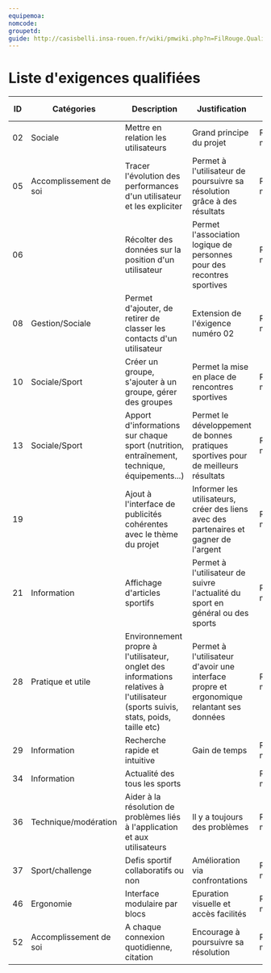 ```yaml
---
equipemoa: 
nomcode: 
groupetd: 
guide: http://casisbelli.insa-rouen.fr/wiki/pmwiki.php?n=FilRouge.QualifierExigence
---
```

# Liste d'exigences qualifiées

| ID 	| Catégories 	| Description 	| Justification 	| Origine 	| Critères de satisfaction 	| Contentement MOA 	| Mécontentement MOA 	| Exigences Dépendantes 	| Exigences conflictuelles 	|
|----	|------------	|-------------	|---------------	|---------	|--------------------------	|------------------	|--------------------	|-----------------------	|--------------------------	|
|  02  	|      Sociale      	|      Mettre en relation les utilisateurs       	|       Grand principe du projet       	|       Remue-méninges   	|                   	|                  	|                    	|                       	|                          	|
|  05 	|      Accomplissement de soi      	|        Tracer l'évolution des performances d'un utilisateur et les expliciter    	|    Permet à l'utilisateur de poursuivre sa résolution grâce à des résultats           	|     Remue-méninges    	|                          	|                  	|                    	|                       	|                          	|
|  06 	|           	|        Récolter des données sur la position d'un utilisateur    	|   Permet l'association logique de personnes pour des recontres sportives     |      Remue-méninges   	|                          	|                  	|                    	|                       	|                          	|
|   08 	|     Gestion/Sociale       	|       Permet d'ajouter, de retirer de classer les contacts d'un utilisateur      	|             Extension de l'éxigence numéro 02 	|    Remue-méninges     	|                          	|                  	|                    	|                       	|                          	|
|   10 	|       Sociale/Sport     	|       Créer un groupe, s'ajouter à un groupe, gérer des groupes     	|    Permet la mise en place de rencontres sportives       	|     Remue-méninges    	|                          	|                  	|                    	|                       	|                          	|
|   13 	|      Sociale/Sport      	|       Apport d'informations sur chaque sport (nutrition, entraînement, technique, équipements...)      	|       Permet le développement de bonnes pratiques sportives pour de meilleurs résultats       	|      Remue-méninges   	|                          	|                  	|                    	|                       	|                          	|
|   19 	|            	|      Ajout à l'interface de publicités cohérentes avec le thème du projet       	|           Informer les utilisateurs, créer des liens avec des partenaires et gagner de l'argent    	|    Remue-méninges     	|                          	|                  	|                    	|                       	|                          	|
|    21	|       Information     	|       Affichage d'articles sportifs      	|        Permet à l'utilisateur de suivre l'actualité du sport en général ou des sports       	|      Remue-méninges   	|                          	|                  	|                    	|                       	|                          	|
|    28	|      Pratique et utile      	|        Environnement propre à l'utilisateur, onglet des informations relatives à l'utilisateur (sports suivis, stats, poids, taille etc)    	|        Permet à l'utilisateur d'avoir une interface propre et ergonomique relantant ses données       	|     Remue-méninges    	|                          	|                  	|                    	|                       	|                          	|
|    29	|       Information     	|       Recherche rapide et intuitive      	|         Gain de temps      	|     Remue-méninges    	|                          	| 
|    34	|      Information      	|      Actualité des tous les sports       	|             	|    Remue-méninges     	|                         	|                  	|                    	|                       	| |                    	|                       	| 
|    36	|      Technique/modération      	|         Aider à la résolution de problèmes liés à l'application et aux utilisateurs    	|         Il y a toujours des problèmes      	|   Remue-méninges      	|                          	|                  	|                    	| 
|    37	|      Sport/challenge      	|       Defis sportif collaboratifs ou non     	|        Amélioration via confrontations       	|      Remue-méninges   	|                          	|                  	|                    	|  
|    46	|       Ergonomie     	|        Interface modulaire par blocs     	|         Epuration visuelle et accès facilités      	|       Remue-méninges  	|                          	|                  	|                    	|                       	|                          	|
|    52	|       Accomplissement de soi     	|       A chaque connexion quotidienne, citation      	|       Encourage à poursuivre sa résolution        	|    Remue-méninges     	|                          	|                  	|                    	|                       	|                          	|
